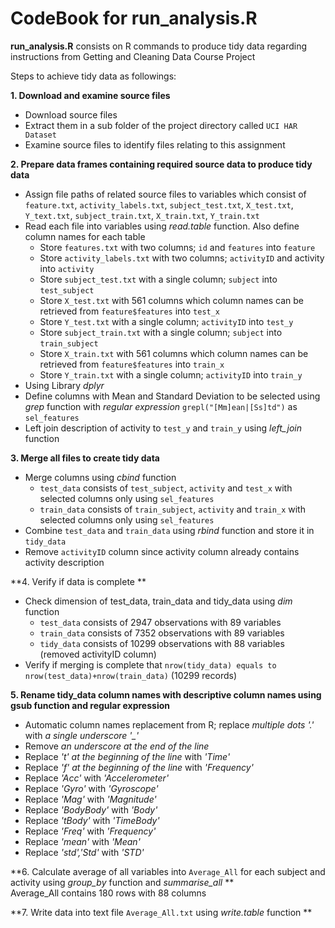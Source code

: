 
# CodeBook for run_analysis.R

**run_analysis.R** consists on R commands to produce tidy data regarding instructions from Getting and Cleaning Data Course Project 

Steps to achieve tidy data as followings:  

**1. Download and examine source files**  

- Download source files 
- Extract them in a sub folder of the project directory called `UCI HAR Dataset`  
- Examine source files to identify files relating to this assignment  
  
**2. Prepare data frames containing required source data to produce tidy data**  

- Assign file paths of related source files to variables which consist of `feature.txt`, `activity_labels.txt`, `subject_test.txt`, `X_test.txt`, `Y_text.txt`, `subject_train.txt`, `X_train.txt`, `Y_train.txt`  
- Read each file into variables using *read.table* function. Also define column names for each table
  - Store `features.txt` with two columns; `id` and `features` into `feature`  
  - Store `activity_labels.txt` with two columns; `activityID` and activity into `activity`  
  - Store `subject_test.txt` with a single column; `subject` into `test_subject`  
  - Store `X_test.txt` with 561 columns which column names can be retrieved from `feature$features` into `test_x`  
  - Store `Y_test.txt` with a single column; `activityID` into `test_y`  
  - Store `subject_train.txt` with a single column; `subject` into `train_subject`  
  - Store `X_train.txt` with 561 columns which column names can be retrieved from `feature$features` into `train_x`   
  - Store `Y_train.txt` with a single column; `activityID` into `train_y`  
- Using Library *dplyr*  
- Define columns with Mean and Standard Deviation to be selected using *grep* function with *regular expression* `grepl("[Mm]ean|[Ss]td")` as `sel_features`  
- Left join description of activity to `test_y` and `train_y` using *left_join* function  
  
**3. Merge all files to create tidy data**  

- Merge columns using *cbind* function  
  - `test_data` consists of `test_subject`, `activity` and `test_x` with selected columns only using `sel_features`  
  - `train_data` consists of `train_subject`, `activity` and `train_x` with selected columns only using `sel_features`  
- Combine `test_data` and `train_data` using *rbind* function and store it in `tidy_data`  
- Remove `activityID` column since activity column already contains activity description   
  
**4. Verify if data is complete **   

- Check dimension of test_data, train_data and tidy_data using *dim* function  
  - `test_data` consists of 2947 observations with 89 variables  
  - `train_data` consists of 7352 observations with 89 variables  
  - `tidy_data` consists of 10299 observations with 88 variables (removed activityID column)  
- Verify if merging is complete that `nrow(tidy_data) equals to nrow(test_data)+nrow(train_data)` (10299 records)  
  
**5. Rename tidy_data column names with descriptive column names using gsub function and regular expression**  

- Automatic column names replacement from R; replace *multiple dots '.'* with *a single underscore '_'*  
- Remove *an underscore at the end of the line*  
- Replace *'t' at the beginning of the line* with *'Time'*  
- Replace *'f' at the beginning of the line* with *'Frequency'*  
- Replace *'Acc'* with *'Accelerometer'*  
- Replace *'Gyro'* with *'Gyroscope'*  
- Replace *'Mag'* with *'Magnitude'*  
- Replace *'BodyBody'* with *'Body'*  
- Replace *'tBody'* with *'TimeBody'*  
- Replace *'Freq'* with *'Frequency'*  
- Replace *'mean'* with *'Mean'*  
- Replace *'std','Std'* with *'STD'*   

**6. Calculate average of all variables into `Average_All` for each subject and activity using *group_by* function and *summarise_all*  **  
   Average_All contains 180 rows with 88 columns  
  
**7. Write data into text file `Average_All.txt` using *write.table* function  **  
